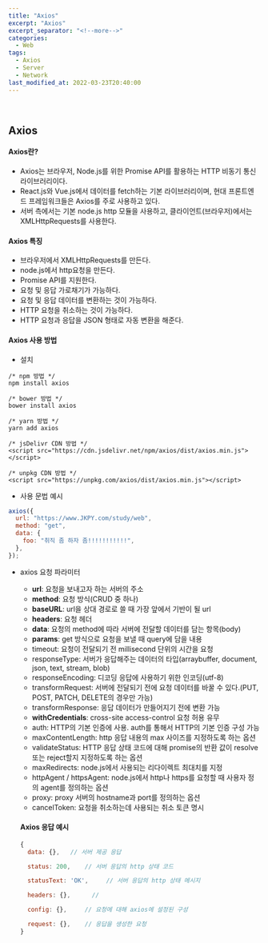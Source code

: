 ```yaml
---
title: "Axios"
excerpt: "Axios"
excerpt_separator: "<!--more-->"
categories:
  - Web
tags:
  - Axios
  - Server
  - Network
last_modified_at: 2022-03-23T20:40:00
---
```


<!--more-->

<br>

## Axios

#### Axios란?

- Axios는 브라우저, Node.js를 위한 Promise API를 활용하는 HTTP 비동기 통신 라이브러리이다.
- React.js와 Vue.js에서 데이터를 fetch하는 기본 라이브러리이며, 현대 프론트엔드 프레임워크들은 Axios를 주로 사용하고 있다.
- 서버 측에서는 기본 node.js http 모듈을 사용하고, 클라이언트(브라우저)에서는 XMLHttpRequests를 사용한다.

#### Axios 특징

- 브라우저에서 XMLHttpRequests를 만든다.
- node.js에서 http요청을 만든다.
- Promise API를 지원한다.
- 요청 및 응답 가로채기가 가능하다.
- 요청 및 응답 데이터를 변환하는 것이 가능하다.
- HTTP 요청을 취소하는 것이 가능하다.
- HTTP 요청과 응답을 JSON 형태로 자동 변환을 해준다.

#### Axios 사용 방법

- 설치

```
/* npm 방법 */
npm install axios

/* bower 방법 */
bower install axios

/* yarn 방법 */
yarn add axios

/* jsDelivr CDN 방법 */
<script src="https://cdn.jsdelivr.net/npm/axios/dist/axios.min.js"></script>

/* unpkg CDN 방법 */
<script src="https://unpkg.com/axios/dist/axios.min.js"></script>
```

- 사용 문법 예시

```javascript
axios({
  url: "https://www.JKPY.com/study/web",
  method: "get",
  data: {
    foo: "취직 좀 하자 좀!!!!!!!!!!!",
  },
});
```

- axios 요청 파라미터

  - **url**: 요청을 보내고자 하는 서버의 주소
  - **method**: 요청 방식(CRUD 중 하나)
  - **baseURL**: url을 상대 경로로 쓸 때 가장 앞에서 기반이 될 url
  - **headers**: 요청 헤더
  - **data**: 요청의 method에 따라 서버에 전달할 데이터를 담는 항목(body)
  - **params**: get 방식으로 요청을 보낼 때 query에 담을 내용
  - timeout: 요청이 전달되기 전 millisecond 단위의 시간을 요청
  - responseType: 서버가 응답해주는 데이터의 타입(arraybuffer, document, json, text, stream, blob)
  - responseEncoding: 디코딩 응답에 사용하기 위한 인코딩(utf-8)
  - transformRequest: 서버에 전달되기 전에 요청 데이터를 바꿀 수 있다.(PUT, POST, PATCH, DELETE의 경우만 가능)
  - transformResponse: 응답 데이터가 만들어지기 전에 변환 가능
  - **withCredentials**: cross-site access-control 요청 허용 유무
  - auth: HTTP의 기본 인증에 사용. auth를 통해서 HTTP의 기본 인증 구성 가능
  - maxContentLength: http 응답 내용의 max 사이즈를 지정하도록 하는 옵션
  - validateStatus: HTTP 응답 상태 코드에 대해 promise의 반환 값이 resolve 또는 reject할지 지정하도록 하는 옵션
  - maxRedirects: node.js에서 사용되는 리다이렉트 최대치를 지정
  - httpAgent / httpsAgent: node.js에서 http나 https를 요청할 때 사용자 정의 agent를 정의하는 옵션
  - proxy: proxy 서버의 hostname과 port를 정의하는 옵션
  - cancelToken: 요청을 취소하는데 사용되는 취소 토큰 명시

  #### Axios 응답 예시

  ```javascript
  {
    data: {},   // 서버 제공 응답

    status: 200,    // 서버 응답의 http 상태 코드

    statusText: 'OK',     // 서버 응답의 http 상태 메시지

    headers: {},      //

    config: {},     // 요청에 대해 axios에 설정된 구성

    request: {},    // 응답을 생성한 요청
  }
  ```
